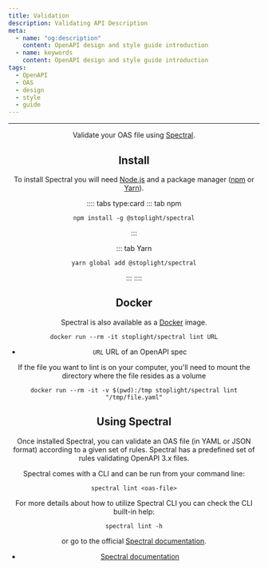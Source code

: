 ```yaml
---
title: Validation
description: Validating API Description
meta:
  - name: "og:description"
    content: OpenAPI design and style guide introduction
  - name: keywords
    content: OpenAPI design and style guide introduction
tags:
  - OpenAPI
  - OAS
  - design
  - style
  - guide
---
```


<Header/>

---

Validate your OAS file using [Spectral](https://github.com/stoplightio/spectral "Spectral website").

## Install

To install Spectral you will need [Node.js](https://nodejs.org/en/ "Node.js website") and a package manager ([npm](https://www.npmjs.com/ "npm website") or [Yarn](https://yarnpkg.com/ "Yarn website")).

:::: tabs type:card
::: tab npm

```shell
npm install -g @stoplight/spectral
```

:::

::: tab Yarn

```shell
yarn global add @stoplight/spectral
```

:::
::::

## Docker

Spectral is also available as a [Docker](https://www.docker.com/ "Docker website") image.

```shell
docker run --rm -it stoplight/spectral lint URL
```

- *`URL`* URL of an OpenAPI spec

If the file you want to lint is on your computer, you'll need to mount the directory where the file resides as a volume

```shell
docker run --rm -it -v $(pwd):/tmp stoplight/spectral lint "/tmp/file.yaml"
```

## Using Spectral

Once installed Spectral, you can validate an OAS file (in YAML or JSON format) according to a given set of rules.
Spectral has a predefined set of rules validating OpenAPI 3.x files.

Spectral comes with a CLI and can be run from your command line:

```shell
spectral lint <oas-file>
```

For more details about how to utilize Spectral CLI you can check the CLI built-in help:

```shell
spectral lint -h
```

or go to the official [Spectral documentation](https://stoplight.io/p/docs/gh/stoplightio/spectral/docs/guides/cli.md "Spectral website").

<RRead>

- [Spectral documentation](https://meta.stoplight.io/docs/spectral/README.md "Spectral docs")

</RRead>